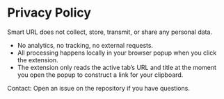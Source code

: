 ﻿# Privacy Policy

Smart URL does not collect, store, transmit, or share any personal data.
- No analytics, no tracking, no external requests.
- All processing happens locally in your browser popup when you click the extension.
- The extension only reads the active tab’s URL and title at the moment you open the popup to construct a link for your clipboard.

Contact: Open an issue on the repository if you have questions.
